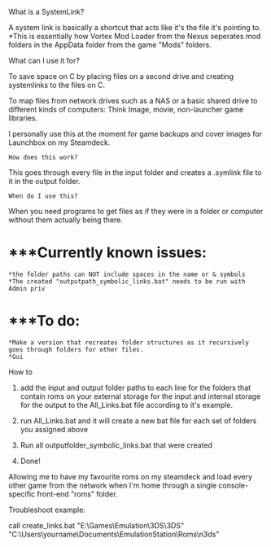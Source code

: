 What is a SystemLink?

A system link is basically a shortcut that acts like it's the file it's pointing to.
*This is essentially how Vortex Mod Loader from the Nexus seperates mod folders in the AppData folder from the game "Mods" folders.


What can I use it for?

To save space on C by placing files on a second drive and creating systemlinks to the files on C.

To map files from network drives such as a NAS or a basic shared drive to different kinds of computers: Think Image, movie,  non-launcher game libraries.

I personally use this at the moment for game backups and cover images for Launchbox on my Steamdeck.





	How does this work?

This goes through every file in the input folder and creates a .symlink file to it in the output folder.


	When do I use this?

When you need programs to get files as if they were in a folder or computer without them actually being there.




# ***Currently known issues:
	*the folder paths can NOT include spaces in the name or & symbols
	*The created "outputpath_symbolic_links.bat" needs to be run with Admin priv

# ***To do:
	*Make a version that recreates folder structures as it recursively goes through folders for other files.
	*Gui

 How to

1. add the input and output folder paths to each line for the folders that contain roms on your external storage for the input and internal storage for the output to the All_Links.bat file according to it's example. 

2. run All_Links.bat and it will create a new bat file for each set of folders you assigned above

3. Run all outputfolder_symbolic_links.bat that were created

4. Done!



 
Allowing me to have my favourite roms on my steamdeck and load every other game from the network when I'm home through a single console-specific front-end "roms" folder.


Troubleshoot example:

call create_links.bat "E:\Games\Emulation\3DS\3DS" "C:\Users\yourname\Documents\EmulationStation\Roms\n3ds"
